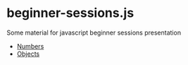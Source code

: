 beginner-sessions.js
====================

Some material for javascript beginner sessions presentation

* [Numbers](http://boreplusplus.github.com/beginner-sessions.js/numbers.html)
* [Objects](http://boreplusplus.github.com/beginner-sessions.js/objects.html)